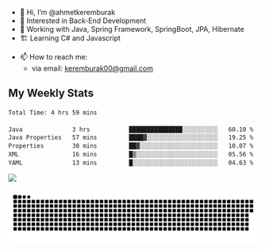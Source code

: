 - 👋 Hi, I’m @ahmetkeremburak
- 👀 Interested in Back-End Development
- 🌱 Working with Java, Spring Framework, SpringBoot, JPA, Hibernate
- 🏗️ Learning C# and Javascript
<!---
- :book: Currently reading "[Guin Saga](https://en.wikipedia.org/wiki/Guin_Saga)"
- :tv: Currently playing "[KartRider: Drift](https://store.steampowered.com/app/1184140/KartRider_Drift/)"
--->
- 📫 How to reach me:  
  - via email: keremburak00@gmail.com
<!---
- 💞️ I’m looking to collaborate on ...
--->

<!---
ahmetkeremburak/ahmetkeremburak is a ✨ special ✨ repository because its `README.md` (this file) appears on your GitHub profile.
You can click the Preview link to take a look at your changes.
--->
## My Weekly Stats
<!--START_SECTION:waka-->

```txt
Total Time: 4 hrs 59 mins

Java              3 hrs           ███████████████░░░░░░░░░░   60.10 %
Java Properties   57 mins         ████▓░░░░░░░░░░░░░░░░░░░░   19.25 %
Properties        30 mins         ██▓░░░░░░░░░░░░░░░░░░░░░░   10.07 %
XML               16 mins         █▒░░░░░░░░░░░░░░░░░░░░░░░   05.56 %
YAML              13 mins         █░░░░░░░░░░░░░░░░░░░░░░░░   04.63 %
```

<!--END_SECTION:waka-->


![](https://komarev.com/ghpvc/?username=ahmetkeremburak&color=green&style=flat&label=Visitors)


<a href="https://github.com/ahmetkeremburak"><img src="contributions.svg"></a>

